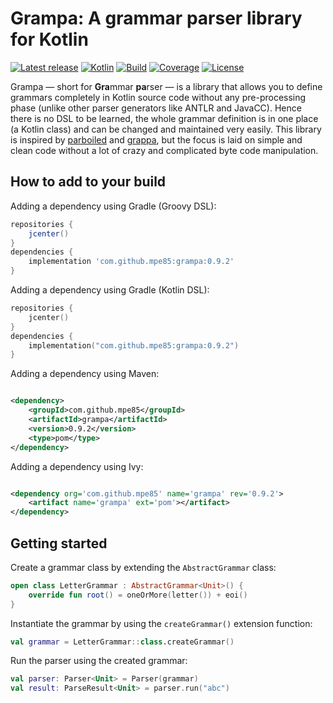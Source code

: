 # Grampa: A grammar parser library for Kotlin

[![Latest release](https://img.shields.io/github/release/mpe85/grampa/all.svg)](https://github.com/mpe85/grampa/releases/latest)
[![Kotlin](https://img.shields.io/badge/kotlin-1.4-blue.svg?logo=kotlin)](http://kotlinlang.org)
[![Build](https://github.com/mpe85/grampa/actions/workflows/gradle.yml/badge.svg)](https://github.com/mpe85/grampa/actions/workflows/gradle.yml)
[![Coverage](https://codecov.io/gh/mpe85/grampa/branch/master/graph/badge.svg)](https://codecov.io/gh/mpe85/grampa)
[![License](https://img.shields.io/github/license/mpe85/grampa.svg)](https://github.com/mpe85/grampa/blob/master/LICENSE)

Grampa — short for **Gra**mmar **pa**rser — is a library that allows you to define grammars completely in Kotlin source
code without any pre-processing phase (unlike other parser generators like ANTLR and JavaCC). Hence there is no DSL to
be learned, the whole grammar definition is in one place (a Kotlin class) and can be changed and maintained very easily.
This library is inspired by [parboiled](https://github.com/sirthias/parboiled)
and [grappa](https://github.com/fge/grappa), but the focus is laid on simple and clean code without a lot of crazy and
complicated byte code manipulation.

## How to add to your build

Adding a dependency using Gradle (Groovy DSL):

```groovy
repositories {
    jcenter()
}
dependencies {
    implementation 'com.github.mpe85:grampa:0.9.2'
}
```

Adding a dependency using Gradle (Kotlin DSL):

```kotlin
repositories {
    jcenter()
}
dependencies {
    implementation("com.github.mpe85:grampa:0.9.2")
}
```

Adding a dependency using Maven:

```xml

<dependency>
    <groupId>com.github.mpe85</groupId>
    <artifactId>grampa</artifactId>
    <version>0.9.2</version>
    <type>pom</type>
</dependency>
```

Adding a dependency using Ivy:

```xml

<dependency org='com.github.mpe85' name='grampa' rev='0.9.2'>
    <artifact name='grampa' ext='pom'></artifact>
</dependency>
```

## Getting started

Create a grammar class by extending the `AbstractGrammar` class:

```kotlin
open class LetterGrammar : AbstractGrammar<Unit>() {
    override fun root() = oneOrMore(letter()) + eoi()
}
```

Instantiate the grammar by using the `createGrammar()` extension function:

```kotlin
val grammar = LetterGrammar::class.createGrammar()
```

Run the parser using the created grammar:

```kotlin
val parser: Parser<Unit> = Parser(grammar)
val result: ParseResult<Unit> = parser.run("abc")
```
